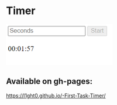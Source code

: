 # Timer

![Timer](/Screenshots/Timer.png)


## Available on gh-pages:

https://l1ght0.github.io/-First-Task-Timer/



